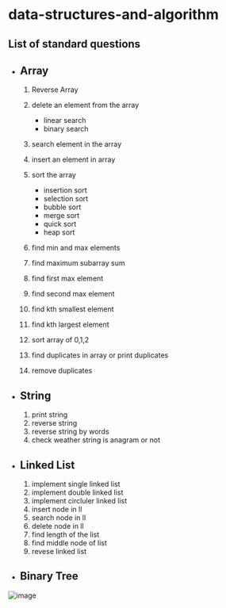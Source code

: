 # data-structures-and-algorithm


## List of standard questions 

  
 - ## Array
      1. Reverse Array 
      2. delete an element from the array
         - linear search
         - binary search
      4. search element in the array
      5. insert an element in array
      6. sort the array
         - insertion sort
         - selection sort
         - bubble sort
         - merge sort
         - quick sort
         - heap sort

      6. find min and max elements
      7. find maximum subarray sum
      8. find first max element
      9. find second max element
      10. find kth smallest element
      11. find kth largest element
      12. sort array of 0,1,2
      13. find duplicates in array or print duplicates
      14. remove duplicates

  - ## String 
      1. print string 
      2. reverse string 
      3. reverse string by words
      4. check weather string is anagram or not
      
  - ## Linked List
      1. implement single linked list
      2. implement double linked list
      3. implement circluler linked list
      4. insert node in ll
      5. search node in ll
      6. delete node in ll
      7. find length of the list
      8. find middle node of list
      9. revese linked list
      
  - ## Binary Tree
  
![image](https://github.com/Lokesh598/data-structures-and-algorithm/assets/63910828/9ec4211d-b505-4281-b221-e9b9800d53fc)
